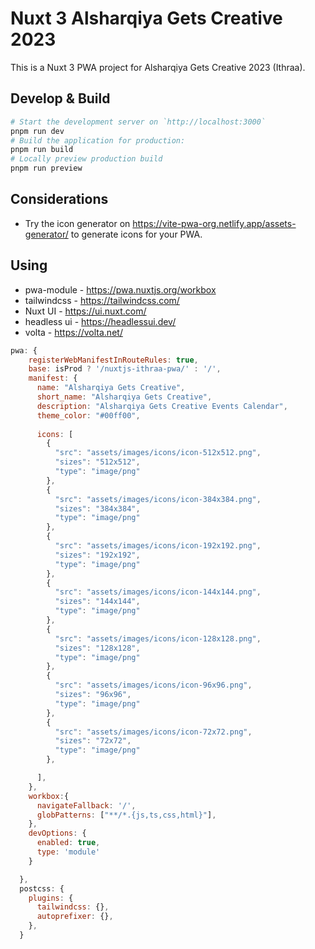 # Nuxt 3 Alsharqiya Gets Creative 2023

This is a Nuxt 3 PWA project for Alsharqiya Gets Creative 2023 (Ithraa).

## Develop & Build

```bash
# Start the development server on `http://localhost:3000`
pnpm run dev
# Build the application for production:
pnpm run build
# Locally preview production build
pnpm run preview
```

## Considerations

- Try the icon generator on <https://vite-pwa-org.netlify.app/assets-generator/> to generate icons for your PWA.

## Using

- pwa-module - <https://pwa.nuxtjs.org/workbox>
- tailwindcss - <https://tailwindcss.com/>
- Nuxt UI - <https://ui.nuxt.com/>
- headless ui - <https://headlessui.dev/>
- volta - <https://volta.net/>




```js
pwa: {
    registerWebManifestInRouteRules: true,
    base: isProd ? '/nuxtjs-ithraa-pwa/' : '/',
    manifest: {
      name: "Alsharqiya Gets Creative",
      short_name: "Alsharqiya Gets Creative",
      description: "Alsharqiya Gets Creative Events Calendar",
      theme_color: "#00ff00",
      
      icons: [
        {
          "src": "assets/images/icons/icon-512x512.png",
          "sizes": "512x512",
          "type": "image/png"
        },
        {
          "src": "assets/images/icons/icon-384x384.png",
          "sizes": "384x384",
          "type": "image/png"
        },
        {
          "src": "assets/images/icons/icon-192x192.png",
          "sizes": "192x192",
          "type": "image/png"
        },
        {
          "src": "assets/images/icons/icon-144x144.png",
          "sizes": "144x144",
          "type": "image/png"
        },
        {
          "src": "assets/images/icons/icon-128x128.png",
          "sizes": "128x128",
          "type": "image/png"
        },
        {
          "src": "assets/images/icons/icon-96x96.png",
          "sizes": "96x96",
          "type": "image/png"
        },
        {
          "src": "assets/images/icons/icon-72x72.png",
          "sizes": "72x72",
          "type": "image/png"
        },

      ],
    },
    workbox:{
      navigateFallback: '/',
      globPatterns: ["**/*.{js,ts,css,html}"],
    },
    devOptions: {
      enabled: true,
      type: 'module'
    }

  },
  postcss: {
    plugins: {
      tailwindcss: {},
      autoprefixer: {},
    },
  }
  ```